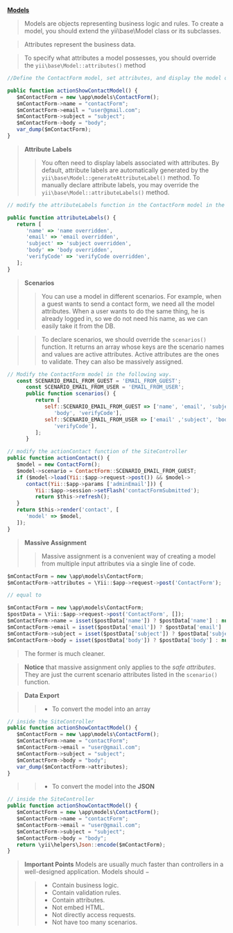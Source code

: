 **[Models](https://www.tutorialspoint.com/yii/yii_models.htm)**

> Models are objects representing business logic and rules. To create a model, you should extend the yii\base\Model class or its subclasses.

> Attributes represent the business data.

> To specify what attributes a model possesses, you should override the `yii\base\Model::attributes()` method

```javascript
//Define the ContactForm model, set attributes, and display the model on the screen.

public function actionShowContactModel() { 
   $mContactForm = new \app\models\ContactForm(); 
   $mContactForm->name = "contactForm"; 
   $mContactForm->email = "user@gmail.com"; 
   $mContactForm->subject = "subject"; 
   $mContactForm->body = "body"; 
   var_dump($mContactForm); 
}
```

> **Attribute Labels**
>> You often need to display labels associated with attributes. By default, attribute labels are automatically generated by the `yii\base\Model::generateAttributeLabel()` method. To manually declare attribute labels, you may override the `yii\base\Model::attributeLabels()` method.

```javascript
// modify the attributeLabels function in the ContactForm model in the following way.

public function attributeLabels() {
   return [
      'name' => 'name overridden',
      'email' => 'email overridden',
      'subject' => 'subject overridden',
      'body' => 'body overridden',
      'verifyCode' => 'verifyCode overridden',
   ];
}
```

> **Scenarios**
>> You can use a model in different scenarios. For example, when a guest wants to send a contact form, we need all the model attributes. When a user wants to do the same thing, he is already logged in, so we do not need his name, as we can easily take it from the DB.

>> To declare scenarios, we should override the `scenarios()` function. It returns an array whose keys are the scenario names and values are active attributes. Active attributes are the ones to validate. They can also be massively assigned.

```javascript
// Modify the ContactForm model in the following way.
   const SCENARIO_EMAIL_FROM_GUEST = 'EMAIL_FROM_GUEST';
      const SCENARIO_EMAIL_FROM_USER = 'EMAIL_FROM_USER';
      public function scenarios() {
         return [
            self::SCENARIO_EMAIL_FROM_GUEST => ['name', 'email', 'subject', 
               'body', 'verifyCode'],
            self::SCENARIO_EMAIL_FROM_USER => ['email' ,'subject', 'body', 
               'verifyCode'],
         ];
      }

// modify the actionContact function of the SiteController
public function actionContact() {
   $model = new ContactForm();
   $model->scenario = ContactForm::SCENARIO_EMAIL_FROM_GUEST;
   if ($model->load(Yii::$app->request->post()) && $model->
      contact(Yii::$app->params ['adminEmail'])) {
         Yii::$app->session->setFlash('contactFormSubmitted');  
         return $this->refresh();
   }
   return $this->render('contact', [
      'model' => $model,
   ]);
}
```

> **Massive Assignment**
>> Massive assignment is a convenient way of creating a model from multiple input attributes via a single line of code.

```javascript
$mContactForm = new \app\models\ContactForm; 
$mContactForm->attributes = \Yii::$app->request->post('ContactForm');

// equal to 

$mContactForm = new \app\models\ContactForm; 
$postData = \Yii::$app->request->post('ContactForm', []); 
$mContactForm->name = isset($postData['name']) ? $postData['name'] : null; 
$mContactForm->email = isset($postData['email']) ? $postData['email'] : null; 
$mContactForm->subject = isset($postData['subject']) ? $postData['subject'] : null; 
$mContactForm->body = isset($postData['body']) ? $postData['body'] : null;
```

> The former is much cleaner. 

> **Notice** that massive assignment only applies to the _safe attributes_. They are just the current scenario attributes listed in the `scenario()` function.

> **Data Export**
>> * To convert the model into an array
```javascript
// inside the SiteController
public function actionShowContactModel() {
   $mContactForm = new \app\models\ContactForm();
   $mContactForm->name = "contactForm";
   $mContactForm->email = "user@gmail.com";
   $mContactForm->subject = "subject";
   $mContactForm->body = "body";
   var_dump($mContactForm->attributes);
} 
```

>> * To convert the model into the **JSON**
```javascript
// inside the SiteController
public function actionShowContactModel() {
   $mContactForm = new \app\models\ContactForm();
   $mContactForm->name = "contactForm";
   $mContactForm->email = "user@gmail.com";
   $mContactForm->subject = "subject";
   $mContactForm->body = "body";
   return \yii\helpers\Json::encode($mContactForm);
}
```

> **Important Points** Models are usually much faster than controllers in a well-designed application. Models should −
>> * Contain business logic.
>> * Contain validation rules.
>> * Contain attributes.
>> * Not embed HTML.
>> * Not directly access requests.
>> * Not have too many scenarios.